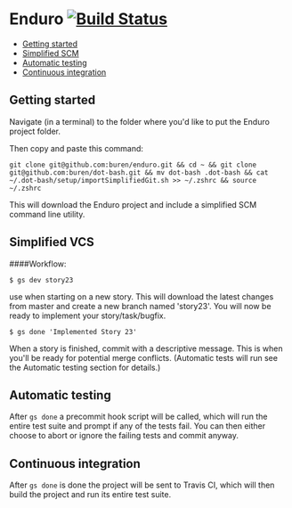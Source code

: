 # Enduro [![Build Status](https://travis-ci.org/buren/enduro.png?branch=master)](https://travis-ci.org/buren/enduro)

- [Getting started](README.md#getting-started)
- [Simplified SCM](README.md#simplified-scm)
- [Automatic testing](README.md#automatic-testing)
- [Continuous integration](README.md#continuous-integration)

## Getting started

Navigate (in a terminal) to the folder where you'd like to put the Enduro project folder.

Then copy and paste this command:

    git clone git@github.com:buren/enduro.git && cd ~ && git clone git@github.com:buren/dot-bash.git && mv dot-bash .dot-bash && cat ~/.dot-bash/setup/importSimplifiedGit.sh >> ~/.zshrc && source ~/.zshrc

This will download the Enduro project and include a simplified SCM command line utility. 


## Simplified VCS

####Workflow:

    $ gs dev story23                 
use when starting on a new story.
This will download the latest changes from master and create a new branch named 'story23'.
You will now be ready to implement your story/task/bugfix.

    $ gs done 'Implemented Story 23'
When a story is finished, commit with a descriptive message. 
This is when you'll be ready for potential merge conflicts.
(Automatic tests will run see the Automatic testing section for details.)


## Automatic testing
After ```gs done``` a precommit hook script will be called, which will run the entire test suite and prompt if any of the tests fail. You can then either choose to abort or ignore the failing tests and commit anyway. 
    
    
## Continuous integration

After ```gs done``` is done the project will be sent to Travis CI, which will then build the project and run its entire test suite.

